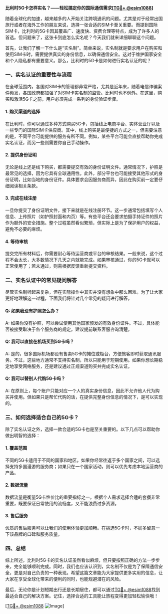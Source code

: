 **比利时5G卡怎样实名？——轻松搞定你的国际通信需求[[TG💪+ @esim1088](https://t.me/s/esim1088)]**

随着全球化的加速，越来越多的人开始关注跨境通讯的问题。尤其是对于经常出国旅行或者在海外工作的朋友来说，选择一张合适的SIM卡至关重要。而提到国际SIM卡，比利时的5G卡因其覆盖广、速度快、资费合理等特点，成为了许多人的首选。但问题来了，这张卡到底怎么实名呢？今天我们就来详细聊聊这个问题。

首先，让我们了解一下什么是“实名制”。简单来说，实名制就是要求用户在购买和使用SIM卡时，需要提供真实的身份信息，以确保通信安全。这对于维护国家安全和个人隐私都有重要意义。那么，比利时的5G卡是如何进行实名认证的呢？

### **一、实名认证的重要性与流程**

在全球范围内，各国对SIM卡的管理都非常严格，尤其是近年来，随着电信诈骗案件频发，各国政府都加强了对SIM卡实名制的监管。比利时也不例外。在这里，购买和激活5G卡之前，用户必须完成一系列的身份验证步骤。

#### **1. 购买渠道的选择**
在比利时，你可以通过多种方式购买5G卡，包括线上电商平台、实体营业厅以及一些专门的国际SIM卡供应商。其中，线上购买是最便捷的方式之一，但需要注意的是，不同平台可能提供的服务有所不同。例如，某些平台可能会直接帮助你完成实名认证，而另一些则需要你自己手动操作。

#### **2. 提供身份证明**
无论是线上还是线下购买，都需要提交有效的身份证明文件。通常情况下，护照是最常见的选择，因为它具有全球通用性。此外，部分平台也可能接受其他形式的身份证明，比如当地的身份证件。具体要求会因服务商而异，因此在购买前一定要仔细阅读相关条款。

#### **3. 完成在线注册**
一旦你提交了身份证明文件，接下来就是在线注册环节。这一步通常包括填写个人信息、上传照片（如护照封面和内页）等。有些平台还会要求拍摄手持证件的照片作为额外的安全措施。整个过程虽然看似繁琐，但实际上是为了保护用户的权益，避免不必要的麻烦。

#### **4. 等待审核**
提交完所有材料后，你需要耐心等待运营商或平台的审核结果。一般来说，这个过程不会太长，大多数情况下几天之内就能完成。如果审核通过，你的5G卡就可以正常使用了；若未通过，则需根据反馈重新提交资料。

### **二、实名认证中的常见疑问解答**

尽管实名制听起来复杂，但在实际操作中其实并没有想象中那么困难。为了让大家更好地理解这一过程，下面我们将针对几个常见的疑问进行解答。

#### **Q: 如果我没有护照怎么办？**
A: 如果你没有护照，可以尝试使用其他国家颁发的有效身份证件。不过，具体能否被接受取决于各个服务商的规定。建议提前联系客服咨询清楚。

#### **Q: 我可以直接在机场买到5G卡吗？**
A: 是的，很多国际机场都设有售卖5G卡的摊位或柜台，方便旅客即时获取通讯服务。不过，这些地方通常不支持实名制，所以只能用于短期使用。如果你想长期稳定地享受网络服务，还是建议通过正规渠道购买并完成实名认证。

#### **Q: 我可以替别人代购5G卡吗？**
A: 在原则上，每个账户只能对应一个人的真实身份信息，因此不允许他人代为购买并使用。但如果只是帮忙代购的话，在提供完整身份信息的情况下，是可以实现的。

### **三、如何选择适合自己的5G卡？**

除了实名认证之外，选择一款合适的5G卡也是至关重要的。以下几点可以帮助你做出明智的选择：

#### **1. 覆盖范围**
不同的5G卡适用于不同的国家和地区。如果你经常往返于多个国家之间，可以选择支持多国漫游的服务商；如果只在一个国家活动，则可以优先考虑本地运营商的产品。

#### **2. 数据流量**
数据流量是衡量5G卡性价比的重要指标之一。根据个人需求选择合适的套餐非常重要，既要保证日常使用的流畅度，又不能浪费过多资源。

#### **3. 售后服务**
优质的售后服务可以让我们的使用体验更加顺畅。在挑选5G卡时，不妨多留意一下该品牌的口碑和服务质量。

### **四、总结**

综上所述，比利时5G卡的实名认证虽然看似麻烦，但只要按照正确的方法一步步来，完全能够顺利完成。同时，我们也应该认识到，实名制不仅是为了保障通信安全，更是对自己负责的一种表现。希望这篇文章能为大家提供更多实用的信息，让大家在享受全球化带来的便利的同时，也能规避潜在的风险。

最后，无论你是计划短期出行还是长期居住，都可以通过[TG💪+ @esim1088](https://t.me/s/esim1088)找到最适合自己的解决方案。记住，选择合适的工具能让旅程变得更加轻松愉快哦！

[[TG💪+ @esim1088](https://t.me/s/esim1088) ![Image](https://i.postimg.cc/4NQfJmqS/Snipaste-2025-05-13-00-14-12.png)]